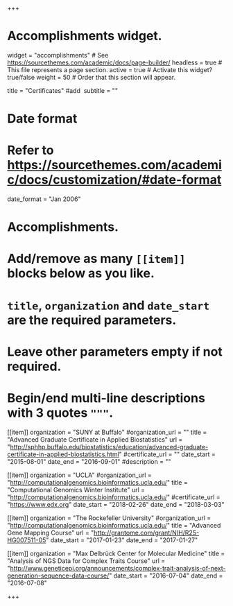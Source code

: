 +++
# Accomplishments widget.
widget = "accomplishments"  # See https://sourcethemes.com/academic/docs/page-builder/
headless = true  # This file represents a page section.
active = true  # Activate this widget? true/false
weight = 50  # Order that this section will appear.

title = "Certificates" #add &shy;
subtitle = ""

# Date format
#   Refer to https://sourcethemes.com/academic/docs/customization/#date-format
date_format = "Jan 2006"

# Accomplishments.
#   Add/remove as many `[[item]]` blocks below as you like.
#   `title`, `organization` and `date_start` are the required parameters.
#   Leave other parameters empty if not required.
#   Begin/end multi-line descriptions with 3 quotes `"""`.

[[item]]
  organization = "SUNY at Buffalo"
  #organization_url = ""
  title = "Advanced Graduate Certificate in Applied Biostatistics"
  url = "http://sphhp.buffalo.edu/biostatistics/education/advanced-graduate-certificate-in-applied-biostatistics.html"
  #certificate_url = ""
  date_start = "2015-08-01"
  date_end = "2016-09-01"
  #description = ""

[[item]]
  organization = "UCLA"
  #organization_url = "http://computationalgenomics.bioinformatics.ucla.edu/"
  title = "Computational Genomics Winter Institute"
  url = "http://computationalgenomics.bioinformatics.ucla.edu/"
  #certificate_url = "https://www.edx.org"
  date_start = "2018-02-26"
  date_end = "2018-03-03"

[[item]]
  organization = "The Rockefeller University"
  #organization_url = "http://computationalgenomics.bioinformatics.ucla.edu/"
  title = "Advanced Gene Mapping Course"
  url = "http://grantome.com/grant/NIH/R25-HG007511-05"
  date_start = "2017-01-23"
  date_end = "2017-01-27"
  
[[item]]
  organization = "Max Delbrück Center for Molecular Medicine"
  title = "Analysis of NGS Data for Complex Traits Course"
  url = "http://www.geneticepi.org/announcements/complex-trait-analysis-of-next-generation-sequence-data-course/"
  date_start = "2016-07-04"
  date_end = "2016-07-08"


+++
